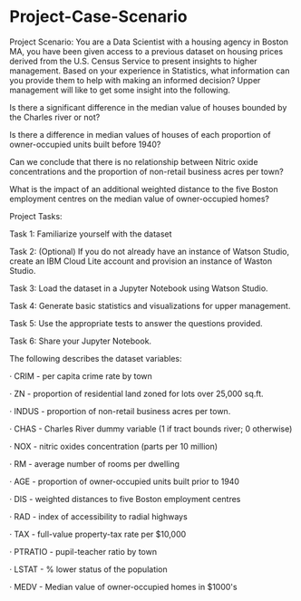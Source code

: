 # Project-Case-Scenario



Project Scenario: You are a Data Scientist with a housing agency in Boston MA, you have been given access to a previous dataset on housing prices derived from the U.S. Census Service to present insights to higher management. Based on your experience in Statistics, what information can you provide them to help with making an informed decision? Upper management will like to get some insight into the following.

Is there a significant difference in the median value of houses bounded by the Charles river or not?

Is there a difference in median values of houses of each proportion of owner-occupied units built before 1940?

Can we conclude that there is no relationship between Nitric oxide concentrations and the proportion of non-retail business acres per town?

What is the impact of an additional weighted distance to the five Boston employment centres on the median value of owner-occupied homes?


Project Tasks:

Task 1: Familiarize yourself with the dataset 

Task 2: (Optional) If you do not already have an instance of Watson Studio, create an IBM Cloud Lite account and provision an instance of Waston Studio.

Task 3: Load the dataset in a Jupyter Notebook using Watson Studio.

Task 4: Generate basic statistics and visualizations for upper management. 

Task 5: Use the appropriate tests to answer the questions provided.

Task 6: Share your Jupyter Notebook.



The following describes the dataset variables:

·      CRIM - per capita crime rate by town

·      ZN - proportion of residential land zoned for lots over 25,000 sq.ft.

·      INDUS - proportion of non-retail business acres per town.

·      CHAS - Charles River dummy variable (1 if tract bounds river; 0 otherwise)

·      NOX - nitric oxides concentration (parts per 10 million)

·      RM - average number of rooms per dwelling

·      AGE - proportion of owner-occupied units built prior to 1940

·      DIS - weighted distances to five Boston employment centres

·      RAD - index of accessibility to radial highways

·      TAX - full-value property-tax rate per $10,000

·      PTRATIO - pupil-teacher ratio by town

·      LSTAT - % lower status of the population

·      MEDV - Median value of owner-occupied homes in $1000's
